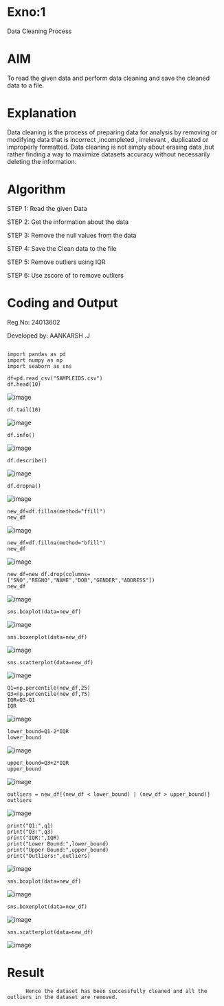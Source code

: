 # Exno:1
Data Cleaning Process

# AIM
To read the given data and perform data cleaning and save the cleaned data to a file.

# Explanation
Data cleaning is the process of preparing data for analysis by removing or modifying data that is incorrect ,incompleted , irrelevant , duplicated or improperly formatted. Data cleaning is not simply about erasing data ,but rather finding a way to maximize datasets accuracy without necessarily deleting the information.

# Algorithm
STEP 1: Read the given Data

STEP 2: Get the information about the data

STEP 3: Remove the null values from the data

STEP 4: Save the Clean data to the file

STEP 5: Remove outliers using IQR

STEP 6: Use zscore of to remove outliers

# Coding and Output
Reg.No: 24013602

Developed by: AANKARSH .J

```

import pandas as pd
import numpy as np
import seaborn as sns

df=pd.read_csv("SAMPLEIDS.csv")
df.head(10)
```
![image](https://github.com/user-attachments/assets/7a9c66f7-0e51-4cc2-8245-b85d3e575808)
```
df.tail(10)
```
![image](https://github.com/user-attachments/assets/bf016f37-e193-410e-94a5-b83f1f919866)
```
df.info()
```
![image](https://github.com/user-attachments/assets/9febd065-b5eb-445e-99f4-aed95d30a2a7)
```
df.describe()
```
![image](https://github.com/user-attachments/assets/58530806-7645-4305-9aa5-93b2bc599175)
```
df.dropna()
```
![image](https://github.com/user-attachments/assets/de6903b3-0841-4ced-b8b2-d82fbc842ff7)
```
new_df=df.fillna(method="ffill")
new_df
```
![image](https://github.com/user-attachments/assets/bf277316-e1c2-44c9-b03f-5bdaf2fa3015)
```
new_df=df.fillna(method="bfill")
new_df
```
![image](https://github.com/user-attachments/assets/26158ddd-fa01-42e5-89b6-5eb88067d983)
```
new_df=new_df.drop(columns=["SNO","REGNO","NAME","DOB","GENDER","ADDRESS"])
new_df
```
![image](https://github.com/user-attachments/assets/2e1a3333-b825-410e-bcab-d696204500b9)
```
sns.boxplot(data=new_df)
```
![image](https://github.com/user-attachments/assets/4d0a0943-8686-4353-bd10-3b30d6d92dad)
```
sns.boxenplot(data=new_df)
```
![image](https://github.com/user-attachments/assets/4851811c-235f-4818-99de-db4737f9edb9)
```
sns.scatterplot(data=new_df)
```
![image](https://github.com/user-attachments/assets/10b0d5f2-0c80-4025-bb32-cfebe76e473f)
```
Q1=np.percentile(new_df,25)
Q3=np.percentile(new_df,75)
IQR=Q3-Q1
IQR
```
![image](https://github.com/user-attachments/assets/d806cb92-e048-4da4-8ea1-9feaae25a9ea)
```
lower_bound=Q1-2*IQR
lower_bound
```
![image](https://github.com/user-attachments/assets/7d2d6991-56ca-4aff-8442-206d2557f250)
```
upper_bound=Q3+2*IQR
upper_bound
```
![image](https://github.com/user-attachments/assets/de90b512-7832-4ba1-b202-5e7a4a4064b2)
```
outliers = new_df[(new_df < lower_bound) | (new_df > upper_bound)]
outliers
```
![image](https://github.com/user-attachments/assets/30ec74c4-2b08-4094-902d-06ca0115a104)
```
print("Q1:",q1)
print("Q3:",q3)
print("IQR:",IQR)
print("Lower Bound:",lower_bound)
print("Upper Bound:",upper_bound)
print("Outliers:",outliers)
```
![image](https://github.com/user-attachments/assets/05cb61af-0700-41de-bb46-722237a18fc2)
```
sns.boxplot(data=new_df)
```
![image](https://github.com/user-attachments/assets/c0e637f4-90c9-4f6d-9a62-ea840dd3d18d)
```
sns.boxenplot(data=new_df)
```
![image](https://github.com/user-attachments/assets/343b0f10-9ddb-4ce7-8a4f-3a688d956410)
```
sns.scatterplot(data=new_df)
```
![image](https://github.com/user-attachments/assets/d0b4a8b4-0e3a-4f1c-974c-8b8ea593d711)
# Result
          Hence the dataset has been successfully cleaned and all the outliers in the dataset are removed.
